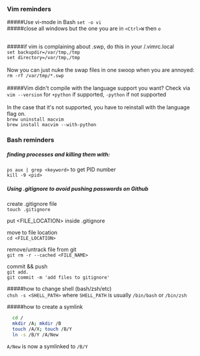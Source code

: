 ### Vim reminders
#####Use vi-mode in Bash
```set -o vi```
<br>
#####close all windows but the one you are in
```<Ctrl>W``` then ```o```
<br><br>

#####if vim is complaining about .swp, do this in your /.vimrc.local <br>
```set backupdir=/var/tmp,/tmp```<br>
```set directory=/var/tmp,/tmp```
<br><br>
Now you can just nuke the swap files in one swoop when you are annoyed:<br>
```rm -rf /var/tmp/*.swp```
<br><br>
#####Vim didn't compile with the language support you want?
Check via `vim --version` for `+python` if supported, `-python` if not supported <br><br>
In the case that it's not supported, you have to reinstall with the language flag on. <br>
`brew uninstall macvim`<br>
`brew install macvim --with-python`

### Bash reminders
##### finding processes and killing them with:
`ps aux | grep <keyword>` to get PID number<br>
`kill -9 <pid>`


##### Using .gitignore to avoid pushing passwords on Github
create .gitignore file<br>
    `touch .gitignore`

put <FILE_LOCATION> inside .gitignore <br>

move to file location <br>
`cd <FILE_LOCATION>` <br>

remove/untrack file from git<br>
    `git rm -r --cached <FILE_NAME>`<br>

commit && push<br>
    `git add.`<br>
    `git commit -m 'add files to gitignore'`

#####how to change shell (bash/zsh/etc)<br>
`chsh -s <SHELL_PATH>`
where `SHELL_PATH` is usually `/bin/bash` or `/bin/zsh`

#####how to create a symlink<br>
```bash
  cd /
  mkdir /A; mkdir /B
  touch /A/X; touch /B/Y
  ln -s /B/Y /A/New
 ```
 `A/New` is now a symlinked to `/B/Y`
